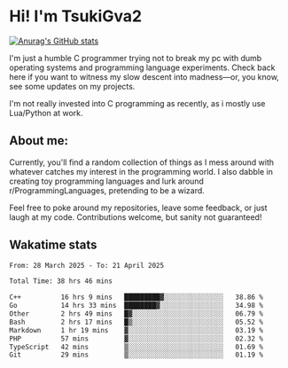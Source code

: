 # Hi! I'm TsukiGva2

[![Anurag's GitHub stats](https://github-readme-stats.vercel.app/api?username=tsukigva2&theme=gruvbox&show_icons=true)](https://github.com/anuraghazra/github-readme-stats)

I'm just a humble C programmer trying not to break my pc with dumb operating systems and programming language experiments. Check back here if you want to witness my slow descent into madness—or, you know, see some updates on my projects.

I'm not really invested into C programming as recently, as i mostly use Lua/Python at work.

## About me:

Currently, you'll find a random collection of things as I mess around with whatever catches my interest in the programming world. I also dabble in creating toy programming languages and lurk around r/ProgrammingLanguages, pretending to be a wizard.

Feel free to poke around my repositories, leave some feedback, or just laugh at my code. Contributions welcome, but sanity not guaranteed!


## Wakatime stats
<!--START_SECTION:waka-->

```txt
From: 28 March 2025 - To: 21 April 2025

Total Time: 38 hrs 46 mins

C++          16 hrs 9 mins   █████████▓░░░░░░░░░░░░░░░   38.86 %
Go           14 hrs 33 mins  ████████▓░░░░░░░░░░░░░░░░   34.98 %
Other        2 hrs 49 mins   █▓░░░░░░░░░░░░░░░░░░░░░░░   06.79 %
Bash         2 hrs 17 mins   █▒░░░░░░░░░░░░░░░░░░░░░░░   05.52 %
Markdown     1 hr 19 mins    ▓░░░░░░░░░░░░░░░░░░░░░░░░   03.19 %
PHP          57 mins         ▓░░░░░░░░░░░░░░░░░░░░░░░░   02.32 %
TypeScript   42 mins         ▒░░░░░░░░░░░░░░░░░░░░░░░░   01.69 %
Git          29 mins         ▒░░░░░░░░░░░░░░░░░░░░░░░░   01.19 %
```

<!--END_SECTION:waka-->
